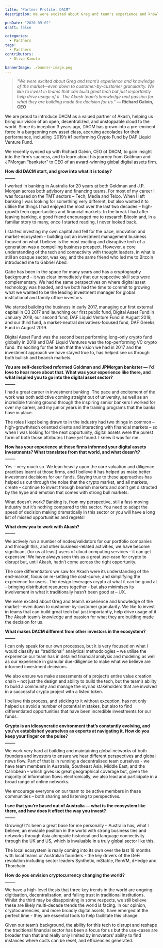 ```yaml
---
title: "Partner Profile: DACM"
description: We were excited about Greg and team's experience and knowledge of the market--even down to customer-by-customer granularity. We like to invest in teams that can build great tech but just importantly help drive usage of it.

pubDate: "2020-09-02"
draft: false

categories:
  - Partners
tags:
  - Partners
contributors:
  - Olive Kimoto

bannerImage: ./banner-image.png
---
```


> _"We were excited about Greg and team’s experience and knowledge of the market--even down to customer-by-customer granularity. We like to invest in teams that can build great tech but just importantly help drive usage of it. The Akash team’s knowledge and passion for what they are building made the decision for us."_ **— Richard Galvin, CEO**

We are proud to introduce DACM as a valued partner of Akash, helping us bring our vision of an open, decentralized, and unstoppable cloud to the world. Since its inception 3 years ago, DACM has grown into a pre-eminent force in a burgeoning new asset class, accruing accolades for their performance, including  2019’s #1 performing Crypto Fund by DAF Liquid Venture Fund.

We recently synced up with Richard Galvin, CEO of DACM, to gain insight into the firm’s success, and to learn about his journey from Goldman and JPMorgan “bankster” to CEO of an award-winning global digital assets firm.

**How did DACM start, and grow into what it is today?**  
**\_\_\_\_\_**

I worked in banking in Australia for 20 years at both Goldman and J.P. Morgan across both advisory and financing teams. For most of my career I was focused on the TMT sectors – Tech, Media and Telco. When I left banking I was looking for something very different, but also wanted it to utilise the things I had enjoyed the most over the last two decades – high-growth tech opportunities and financial markets. In the break I had after leaving banking, a good friend encouraged me to research Bitcoin and, in a familiar story to many, once I started reading, I never looked back.

I started investing my own capital and fell for the pace, innovation and market-ecosystem – building out an investment management business focused on what I believe is the most exciting and disruptive tech of a generation was a compelling business prospect. However, a core understanding of the tech and connectivity with thought leaders, in what is still an opaque sector, was key, and the same friend who led me to Bitcoin introduced me to Gabriel Abed.

Gabe has been in the space for many years and has a cryptography background – it was clear immediately that our respective skill sets were complementary. We had the same perspectives on where digital asset technology was headed, and we both had the time to commit to growing what we wanted to be the leading investment manager for global institutional and family office investors.

We started building the business in early 2017, managing our first external capital in Q3 2017 and launching our first public fund, Digital Asset Fund in January 2018, our second fund, DAF Liquid Venture Fund in August 2018, and our third fund, a market-neutral derivatives-focused fund, DAF Greeks Fund in August 2019.

Digital Asset Fund was the second best performing long-only crypto fund globally in 2019 and DAF Liquid Ventures was the top-performing VC crypto fund. It’s exciting for the team that the vision we had in 2017 and the investment approach we have stayed true to, has helped see us through both bullish and bearish markets.

**You are self-described reformed Goldman and JPMorgan bankster — I'd love to hear more about that. What was your experience like there, and what inspired you to go into the digital asset sector?**  
**\_\_\_\_\_**

I had a great career in investment banking. The pace and excitement of the work was both addictive coming straight out of university, as well as an incredible training ground through the inspiring senior bankers I worked for over my career, and my junior years in the training programs that the banks have in place.

The roles I kept being drawn to in the industry had two things in common – high-growth/tech oriented clients and interacting with financial markets – so when I was looking for the next opportunity, digital assets were the purest form of both those attributes I have yet found. I knew it was for me.

**How has your experience at these firms informed your digital assets investments? What translates from that world, and what doesn’t?**  
**\_\_\_\_\_**

Yes – very much so. We lean heavily upon the core valuation and diligence practises learnt at those firms, and I believe it has helped us make better investment decisions for our funds. Staying true to these approaches has helped us cut through the noise that the crypto market, and all markets, create – continue to invest through bearish markets and don’t get distracted by the hype and emotion that comes with strong bull markets.

What doesn’t work? Banking is, from my perspective, still a fast-moving industry but it's nothing compared to this sector. You need to adapt the speed of decision making dramatically in this sector or you will have a long list of missed opportunities and regrets!

**What drew you to work with Akash?**  
**\_\_\_\_\_**

We actively run a number of nodes/validators for our portfolio companies and through this, and other business-related activities, we have become significant (for us at least) users of cloud computing services – it can get expensive! We have always seen this as a great use-case for crypto to disrupt but, until Akash, hadn’t come across the right opportunity.

The core differentiators we saw for Akash were its understanding of the end-market, focus on re-setting the cost-curve, and simplifying the experience for users. The design leverages crypto at what it can be good at - bringing distributed resources together - but also minimises its involvement in what it traditionally hasn’t been good at – UX.

We were excited about Greg and team’s experience and knowledge of the market--even down to customer-by-customer granularity. We like to invest in teams that can build great tech but just importantly, help drive usage of it. The Akash team’s knowledge and passion for what they are building made the decision for us.

**What makes DACM different from other investors in the ecosystem?**  
**\_\_\_\_\_**

I can only speak for our own processes, but it is very focused on what I would classify as “traditional” analytical methodologies – we utilise the experience our team has in detailed financial analysis and modeling as well as our experience in granular due-diligence to make what we believe are informed investment decisions.

We also ensure we make assessments of a project’s entire value creation chain – not just the design and ability to build the tech, but the team’s ability to build a community and manage the myriad stakeholders that are involved in a successful crypto project with a listed token.

I believe this process, and sticking to it without exception, has not only helped us avoid a number of potential mistakes, but also to find differentiated opportunities that have been incredible investments for our funds.

**Crypto is an idiosyncratic environment that’s constantly evolving, and you’ve established yourselves as experts at navigating it. How do you keep your finger on the pulse?**  
**\_\_\_\_\_**

We work very hard at building and maintaining global networks of both founders and investors to ensure we hear different perspectives and global news flow. Part of that is in running a decentralised team ourselves - we have team members in Australia, Southeast Asia, Middle East, and the Caribbean – which gives us great geographical coverage but, given the majority of information flows electronically, we also lead and participate in a broad range of online networks.

We encourage everyone on our team to be active members in these communities – both sharing and listening to perspectives.

**I see that you’re based out of Australia — what is the ecosystem like there, and how does it effect the way you invest?**  
**\_\_\_\_\_**

Growing! It's been a great base for me personally – Australia has, what I believe, an enviable position in the world with strong business ties and networks through Asia alongside historical and language connectivity through the UK and US, which is invaluable in a truly global sector like this.

The local ecosystem is really coming into its own over the last 18 months with local teams or Australian founders - the key drivers of the DeFi revolution including sector leaders Synthetix, mStable, RenVM, dHedge and Thorchain.

**How do you envision cryptocurrency changing the world?**  
**\_\_\_\_\_**

We have a high-level thesis that three key trends in the world are ongoing digitisation, decentralisation, and falling trust in traditional institutions. Whilst the third may be disappointing in some respects, we still believe these are likely multi-decade trends the world is facing. In our opinion, cryptocurrencies, and more broadly digital assets, have emerged at the perfect time - they are essential tools to help facilitate this change.

Given our team’s background, the ability for this tech to disrupt and reshape the traditional financial sector has been a focus for us but the use-cases are broader than that and really only limited by innovators’ ability to find instances where costs can be reset, and efficiencies generated.
